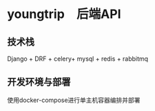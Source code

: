 # youngtrip　后端API

## 技术栈
Django + DRF + celery+ mysql + redis + rabbitmq

## 开发环境与部署
使用docker-compose进行单主机容器编排并部署
